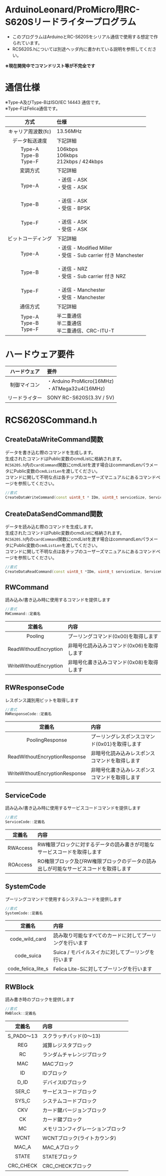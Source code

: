 # ArduinoLeonard/ProMicro用RC-S620Sリードライタープログラム
- このプログラムはArduinoとRC-S620Sをシリアル通信で使用する想定で作られています。  
- RCS620S.hについては別途ヘッダ内に書かれている説明を参照してください。  

**※現在開発中でコマンドリスト等が不完全です**  

# 通信仕様  
※Type-A及びType-BはISO/IEC 14443 通信です。  
※Type-FはFelica通信です。  

| 方式 | 仕様 |
|:---:|:---|
| キャリア周波数(fc) | 13.56MHz |
| データ転送速度 | 下記詳細 |
| Type-A<br>Type-B<br>Type-F | 106kbps<br>106kbps<br>212kbps / 424kbps |
| 変調方式 | 下記詳細 |
| Type-A<br><br><br>Type-B<br><br><br>Type-F |  ・送信 - ASK <br> ・受信 - ASK <br><br> ・送信 - ASK <br> ・受信 - BPSK <br><br> ・送信 - ASK <br> ・受信 - ASK|
| ビットコーディング | 下記詳細 |
| Type-A<br><br><br>Type-B<br><br><br>Type-F | ・送信 - Modified Miller <br> ・受信 - Sub carrier 付き Manchester <br><br>・送信 - NRZ <br> ・受信 - Sub carrier 付き NRZ <br><br>・送信 - Manchester <br> ・受信 - Manchester |
| 通信方式 | 下記詳細 |
| Type-A<br>Type-B<br>Type-F | 半二重通信 <br> 半二重通信 <br> 半二重通信、CRC-ITU-T |

# ハードウェア要件

| ハードウェア | 要件 |
|:---:|:---|
| 制御マイコン | ・Arduino ProMicro(16MHz) <br> ・ATMega32u4(16MHz) |
| リードライター | SONY RC-S620S(3.3V / 5V)
  
# RCS620SCommand.h

## CreateDataWriteCommand関数
データを書き込む際のコマンドを生成します。  
生成されたコマンドはPublic変数のcmdListに格納されます。  
`RCS620S.h`内の`cardCommand`関数にcmdListを渡す場合はcommandLenパラメータにPublic変数の`cmdListLen`を渡してください。  
コマンドに関して不明な点は各チップのユーザーズマニュアルにあるコマンドページを参照してください。
```cpp
//書式
CreateDataWriteCommand(const uint8_t * IDm, uint8_t serviceSize, ServiceCode sCode, uint8_t blockSize, RWBlock block, const uint8_t * data, uint16_t dataLen)
```

## CreateDataSendCommand関数
データを読み込む際のコマンドを生成します。  
生成されたコマンドはPublic変数のcmdListに格納されます。  
`RCS620S.h`内の`cardCommand`関数にcmdListを渡す場合はcommandLenパラメータにPublic変数の`cmdListLen`を渡してください。  
コマンドに関して不明な点は各チップのユーザーズマニュアルにあるコマンドページを参照してください。
```cpp
//書式
CreateDataReadCommand(const uint8_t *IDm, uint8_t serviceSize, ServiceCode sCode, uint8_t blockSize, RWBlock block)
```

## RWCommand
読み込み/書き込み時に使用するコマンドを提供します  

```cpp
//書式
RWCommand::定義名
```

| 定義名 | 内容 |
|:---:|:---|
| Pooling | プーリングコマンド(0x00)を取得します |
| ReadWithoutEncryption | 非暗号化読み込みコマンド(0x06)を取得します |
| WriteWithoutEncryption | 非暗号化書き込みコマンド(0x08)を取得します |

## RWResponseCode
レスポンス識別用ビットを取得します

```cpp
//書式
RWResponseCode::定義名
```

| 定義名 | 内容 |
|:---:|:---|
| PoolingResponse | プーリングレスポンスコマンド(0x01)を取得します |
| ReadWithoutEncryptionResponse | 非暗号化読み込みレスポンスコマンドを取得します |
| WriteWithoutEncryptionResponse | 非暗号化書き込みレスポンスコマンドを取得します |

## ServiceCode
読み込み/書き込み時に使用するサービスコードコマンドを提供します 

```cpp
//書式
ServiceCode::定義名
```

| 定義名 | 内容 |
|:---:|:---|
| RWAccess | RW権限ブロックに対するデータの読み書きが可能なサービスコードを取得します |
| ROAccess | RO権限ブロック及びRW権限ブロックのデータの読み出しが可能なサービスコードを取得します |

## SystemCode
プーリングコマンドで使用するシステムコードを提供します 

```cpp
//書式
SystemCode::定義名
```

| 定義名 | 内容 |
|:---:|:---|
| code_wild_card | 読み取り可能なすべてのカードに対してプーリングを行います |
| code_suica | Suica / モバイルスイカに対してプーリングを行います |
| code_felica_lite_s | Felica Lite-Sに対してプーリングを行います |

## RWBlock
読み書き時のブロックを提供します 

```cpp
//書式
RWBlock::定義名
```

| 定義名 | 内容 |
|:---:|:---|
| S_PAD0～13 | スクラッチパッド(0～13) |
| REG |減算レジスタブロック |
| RC | ランダムチャレンジブロック |
| MAC | MACブロック |
| ID | IDブロック |
| D_ID | デバイスIDブロック |
| SER_C | サービスコードブロック |
| SYS_C | システムコードブロック |
| CKV | カード鍵バージョンブロック |
| CK | カード鍵ブロック |
| MC | メモリコンフィグレーションブロック |
| WCNT | WCNTブロック(ライトカウンタ) |
| MAC_A | MAC_Aブロック |
| STATE | STATEブロック |
| CRC_CHECK | CRC_CHECKブロック |


